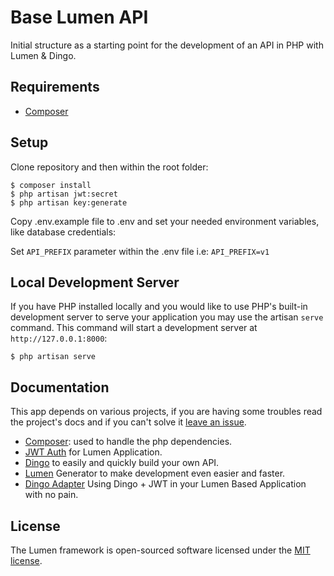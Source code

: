 # Base Lumen API

Initial structure as a starting point for the development of an API in PHP with Lumen & Dingo.

## Requirements

* [Composer](https://getcomposer.org/)

## Setup

Clone repository and then within the root folder:

```shell
$ composer install
$ php artisan jwt:secret
$ php artisan key:generate
```

Copy .env.example file to .env and set your needed environment variables, like database credentials:

Set `API_PREFIX` parameter within the .env file i.e: `API_PREFIX=v1`

## Local Development Server

If you have PHP installed locally and you would like to use PHP's built-in development server to serve your application you may use the artisan `serve` command. This command will start a development server at `http://127.0.0.1:8000`:

```shell
$ php artisan serve
```

## Documentation

This app depends on various projects, if you are having some troubles read the project's docs and if you can't solve it [leave an issue](https://github.com/chispahub/base-lumen-api/issues).

* [Composer](https://getcomposer.org/): used to handle the php dependencies.
* [JWT Auth](https://github.com/tymondesigns/jwt-auth) for Lumen Application.
* [Dingo](https://github.com/dingo/api) to easily and quickly build your own API.
* [Lumen](https://github.com/flipboxstudio/lumen-generator) Generator to make development even easier and faster.
* [Dingo Adapter](https://github.com/durimjusaj/lumen-dingo-adapter) Using Dingo + JWT in your Lumen Based Application with no pain.

## License

The Lumen framework is open-sourced software licensed under the [MIT license](https://opensource.org/licenses/MIT).
